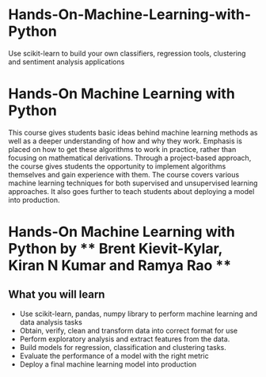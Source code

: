 # Hands-On-Machine-Learning-with-Python
Use scikit-learn to build your own classifiers, regression tools, clustering and sentiment analysis applications

# Hands-On Machine Learning with Python
This course gives students basic ideas behind machine learning methods as well as a deeper understanding of how and why they work. Emphasis is placed on how to get these algorithms to work in practice, rather than focusing on mathematical derivations. Through a project-based approach, the course gives students the opportunity to implement algorithms themselves and gain experience with them. The course covers various machine learning techniques for both supervised and unsupervised learning approaches. It also goes further to teach students about deploying a model into production. 
# Hands-On Machine Learning with Python by ** Brent Kievit-Kylar, Kiran N Kumar and Ramya Rao **
## What you will learn
* Use scikit-learn, pandas, numpy library to perform machine learning and data analysis tasks
* Obtain, verify, clean and transform data into correct format for use
* Perform exploratory analysis and extract features from the data.
* Build models for regression, classification and clustering tasks.
* Evaluate the performance of a model with the right metric
* Deploy a final machine learning model into production 

